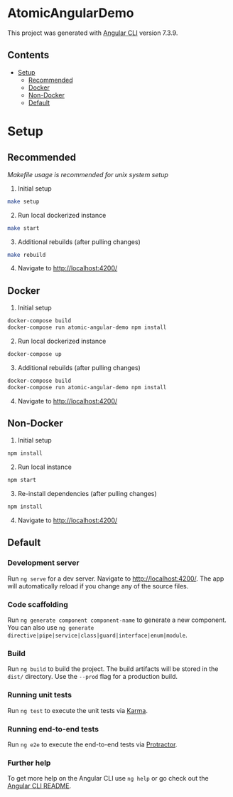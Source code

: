 # AtomicAngularDemo

This project was generated with [Angular CLI](https://github.com/angular/angular-cli) version 7.3.9.

## Contents

- [Setup](#setup)
  - [Recommended](#recommended)
  - [Docker](#docker)
  - [Non-Docker](#non-docker)
  - [Default](#default)

# Setup

## Recommended

*Makefile usage is recommended for unix system setup*

1. Initial setup

```bash
make setup
```

2. Run local dockerized instance

```bash
make start
```

3. Additional rebuilds (after pulling changes)

```bash
make rebuild
```

4. Navigate to [http://localhost:4200/](http://localhost:4200/)


## Docker

1. Initial setup

```bash
docker-compose build
docker-compose run atomic-angular-demo npm install
```

2. Run local dockerized instance

```bash
docker-compose up
```

3. Additional rebuilds (after pulling changes)

```bash
docker-compose build
docker-compose run atomic-angular-demo npm install
```

4. Navigate to [http://localhost:4200/](http://localhost:4200/)

## Non-Docker

1. Initial setup

```bash
npm install
```

2. Run local instance

```bash
npm start
```

3. Re-install dependencies (after pulling changes)

```bash
npm install
```

4. Navigate to [http://localhost:4200/](http://localhost:4200/)

## Default

### Development server

Run `ng serve` for a dev server. Navigate to [http://localhost:4200/](http://localhost:4200/). The app will automatically reload if you change any of the source files.

### Code scaffolding

Run `ng generate component component-name` to generate a new component. You can also use `ng generate directive|pipe|service|class|guard|interface|enum|module`.

### Build

Run `ng build` to build the project. The build artifacts will be stored in the `dist/` directory. Use the `--prod` flag for a production build.

### Running unit tests

Run `ng test` to execute the unit tests via [Karma](https://karma-runner.github.io).

### Running end-to-end tests

Run `ng e2e` to execute the end-to-end tests via [Protractor](http://www.protractortest.org/).

### Further help

To get more help on the Angular CLI use `ng help` or go check out the [Angular CLI README](https://github.com/angular/angular-cli/blob/master/README.md).




